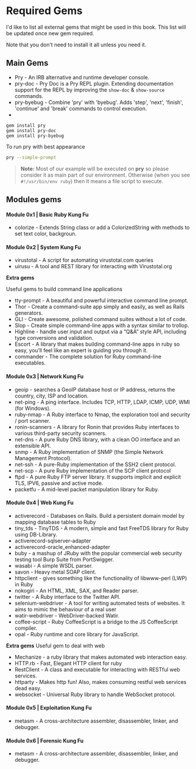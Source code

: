 # Required Gems
I'd like to list all external gems that might be used in this book. This list will be updated once new gem required.

Note that you don't need to install it all unless you need it.

## Main Gems
- Pry - An IRB alternative and runtime developer console.
- pry-doc - Pry Doc is a Pry REPL plugin. Extending documentation support for the REPL by improving the `show-doc` & `show-source` commands.
- pry-byebug - Combine 'pry' with 'byebug'. Adds 'step', 'next', 'finish', 'continue' and 'break' commands to control execution.
-
```
gem install pry
gem install pry-doc
gem install pry-byebug
```
To run pry with best appearance
```bash
pry --simple-prompt
```

> **Note:** Most of our example will be executed on **pry** so please consider it as main part of our environment. Otherwise (when you see `#!/usr/bin/env ruby`) then it means a file script to execute.


## Modules gems

#### Module 0x1 | Basic Ruby Kung Fu
- colorize - Extends String class or add a ColorizedString with methods to set text color, backgroun.

#### Module 0x2 | System Kung Fu
- virustotal - A script for automating virustotal.com queries
- uirusu - A tool and REST library for interacting with Virustotal.org

**Extra gems**

Useful gems to build command line applications
  - tty-prompt - A beautiful and powerful interactive command line prompt.
  - Thor - Create a command-suite app simply and easily, as well as Rails generators.
  - GLI - Create awesome, polished command suites without a lot of code.
  - Slop - Create simple command-line apps with a syntax similar to trollop.
  - Highline - handle user input and output via a “Q&A” style API, including type conversions and validation.
  - Escort - A library that makes building command-line apps in ruby so easy, you’ll feel like an expert is guiding you through it.
  - commander - The complete solution for Ruby command-line executables.

#### Module 0x3 | Network Kung Fu
- geoip - searches a GeoIP database host or IP address, returns the country, city, ISP and location.
- net-ping - A ping interface. Includes TCP, HTTP, LDAP, ICMP, UDP, WMI (for Windows).
- ruby-nmap - A Ruby interface to Nmap, the exploration tool and security / port scanner.
- ronin-scanners - A library for Ronin that provides Ruby interfaces to various third-party security scanners.
- net-dns - A pure Ruby DNS library, with a clean OO interface and an extensible API.
- snmp - A Ruby implementation of SNMP (the Simple Network Management Protocol).
- net-ssh - A pure-Ruby implementation of the SSH2 client protocol.
- net-scp - A pure Ruby implementation of the SCP client protocol
- ftpd - A pure Ruby FTP server library. It supports implicit and explicit TLS, IPV6, passive and active mode.
- packetfu - A mid-level packet manipulation library for Ruby.

#### Module 0x4 | Web Kung Fu
- activerecord - Databases on Rails. Build a persistent domain model by mapping database tables to Ruby
- tiny_tds - TinyTDS - A modern, simple and fast FreeTDS library for Ruby using DB-Library.
- activerecord-sqlserver-adapter
- activerecord-oracle_enhanced-adapter
- buby - a mashup of JRuby with the popular commercial web security testing tool Burp Suite from PortSwigger.
- wasabi - A simple WSDL parser.
- savon - Heavy metal SOAP client.
- httpclient - gives something like the functionality of libwww-perl (LWP) in Ruby
- nokogiri -  An HTML, XML, SAX, and Reader parser.
- twitter - A Ruby interface to the Twitter API.
- selenium-webdriver - A tool for writing automated tests of websites. It aims to mimic the behaviour of a real user
- watir-webdriver - WebDriver-backed Watir.
- coffee-script - Ruby CoffeeScript is a bridge to the JS CoffeeScript compiler.
- opal - Ruby runtime and core library for JavaScript.

**Extra gems**
Useful gem to deal with web
- Mechanize - a ruby library that makes automated web interaction easy.
- HTTP.rb - Fast, Elegant HTTP client for ruby
- RestClient - A class and executable for interacting with RESTful web services.
- httparty - Makes http fun! Also, makes consuming restful web services dead easy.
- websocket - Universal Ruby library to handle WebSocket protocol.


#### Module 0x5 | Exploitation Kung Fu
- metasm - A cross-architecture assembler, disassembler, linker, and debugger.

#### Module 0x6 | Forensic Kung Fu
- metasm - A cross-architecture assembler, disassembler, linker, and debugger.